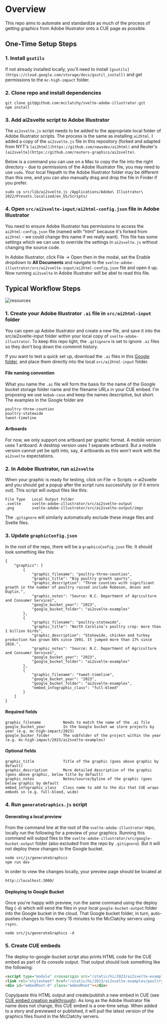 # Overview
This repo aims to automate and standardize as much of the process of getting graphics from Adobe Illustrator onto a CUE page as possible.

## One-Time Setup Steps

### 1. Install `gsutils`
If not already installed locally, you'll need to install `[gsutils](https://cloud.google.com/storage/docs/gsutil_install)` and get permissions to the `mc-high-impact` folder.

### 2. Clone repo and install dependencies
```
git clone git@github.com:mcclatchy/svelte-adobe-illustrator.git
npm install
```

### 3. Add ai2svelte script to Adobe Illustrator
The `ai2svelte.js` script needs to be added to the appropriate local folder of Adobe Illustrator scripts. The process is the same as installing `ai2html`. I added a copy of the `ai2svelte.js` file in this repository (forked and adapted from NYT's `[ai2html](https://github.com/newsdev/ai2html)` and Reuter's `[ai2svelte](https://github.com/reuters-graphics/ai2svelte)`.

Below is a command you can use on a Mac to copy the file into the right directory - due to permissions of the Adobe Illustrator file, you may need to use `sudo`. Your local filepath to the Adobe Illustrator folder may be different than this one, and you can also manually drag and drop the file in Finder if you prefer.
```
sudo cp src/lib/ai2svelte.js /Applications/Adobe\ Illustrator\ 2022/Presets.localized/en_US/Scripts/
```

### 4. Open `src/ai2svelte-input/ai2html-config.json` file in Adobe Illustrator
You need to ensure Adobe Illustrator has permissions to access the `ai2html-config.json` file (named with "html" because it's forked from `ai2html` - we could change this name if we really want). This file has some settings which we can use to override the settings in `ai2svelte.js` without changing the source code.

In Adobe Illustrator, click File -> Open then in the modal, set the Enable dropdown to **All Documents** and navigate to the `svelte-adobe-illustrator/src/ai2svelte-input/ai2html-config.json` file and open it up. Now running `ai2svelte` in Adobe Illustrator will be abel to read this file.


## Typical Workflow Steps

![resources](https://docs.google.com/drawings/d/e/2PACX-1vRnTuSQXyPXwoLWMCSmItLFnjmK9ReiCKA0lYXrDSMt8NgBM4OqYfuelZPU8pkTle3JibHJV5AEplQt/pub?w=1509&h=1344)


### 1. Create your Adobe Illustrator `.ai` file in `src/ai2html-input` folder
You can open up Adobe Illustrator and create a new file, and save it into the src/ai2svelte-input folder within your local copy of `svelte-adobe-illustrator`. To keep this repo light, the `.gitignore` is set to ignore `.ai` files so they don't bog down the commmit history.

If you want to test a quick set up, download the `.ai` files in this [Google folder](https://drive.google.com/drive/u/0/folders/1oCWsZ3kJ_VvmzruAA_5milcDgAFG6Aqv), and place them directly into the local `src/ai2html-input` folder.

#### File naming convention
What you name the `.ai` file will form the basis for the name of the Google bucket storage folder name and the filename URLs in your CUE embed. I'm proposing we use `kebab-case` and keep the names descriptive, but short. The examples in the Google folder are 
```
poultry-three-counties
poultry-statewide
tweet-timeline
```

#### Artboards
For now, we only support one artboard per graphic format. A mobile version uses 1 artboard. A desktop version uses 1 separate artboard. But a mobile version cannot yet be split into, say, 4 artboards as this won't work with the `ai2svelte` expectations.

### 2. In Adobe Illustrator, run `ai2svelte`
When your graphic is ready for testing, click on File -> Scripts -> ai2svelte and you should get a popup after the script runs successfully (or if it errors out). This script will output files like this:
```
File Type   Local Output Folder
.svelte     svelte-adobe-illustrator/src/ai2svelte-output
.png        svelte-adobe-illustrator/src/ai2svelte-output/imgs
```

The `.gitignore` will similarly automatically exclude these image files and Svelte files.

### 3.  Update `graphicConfig.json`
In the root of the repo, there will be a `graphicsConfig.json` file. It should look something like this:
```
{
    "graphics": [
        {
            "graphic_filename": "poultry-three-counties",
            "graphic_title": "Big poultry growth spurts",
            "graphic_description": "Three counties with significant growth in the number of poultry raised include Robeson, Anson and Duplin.",
            "graphic_notes": "Source: N.C. Department of Agriculture and Consumer Services",
            "google_bucket_year": "2023",
            "google_bucket_folder": "ai2svelte-examples"
        },
        {
            "graphic_filename": "poultry-statewide",
            "graphic_title": "North Carolina’s poultry crop: more than 1 billion birds",
            "graphic_description": "Statewide, chicken and turkey production has grown 66% since 1991. It jumped more than 17% since 2016.",
            "graphic_notes": "Source: N.C. Department of Agriculture and Consumer Services",
            "google_bucket_year": "2023",
            "google_bucket_folder": "ai2svelte-examples"
        },
        {
            "graphic_filename": "tweet-timeline",
            "google_bucket_year": "2023",
            "google_bucket_folder": "ai2svelte-examples",
            "embed_infographic_class": "full-bleed"
        }
    ]
}
```

#### Required fields
```
graphic_filename          Needs to match the name of the .ai file
google_bucket_year        In the Google bucket we store projects by year (e.g. mc-high-impact/2023)
google_bucker_folder      The subfolder of the project within the year (e.g. mc-high-impact/2023/ai2svelte-examples)
```

#### Optional fields
```
graphic_title             Title of the graphic (goes above graphic by default)
graphic_description       More detailed description of the graphic (goes above graphic, below title by default)
graphic_notes             Notes/source/byline of the graphic (goes below graphic by default
embed_infographic_class   Class name to add to the div that CUE wraps embeds in (e.g. full-bleed, wide)
```


### 4.  Run `generateGraphics.js` script

#### Generating a local preview
From the command line at the root of the `svelte-adobe-illustrator` repo, locally run the following for a preview of your graphics. Running this command will output files to the `svelte-adobe-illustrator/src/google-bucket-output` folder (also excluded from the repo by `.gitignore`). But it will not deploy these changes to the Google bucket.

```
node src/js/generateGraphics
npm run dev
```

In order to view the changes locally, your preview page should be located at 
```
http://localhost:3000/
```

#### Deploying to Google Bucket
Once you're happy with preview, run the same command using the deploy flag (`-d`) which will send the files in your local `google-bucket-output` folder into the Google bucket in the cloud. That Google bucket folder, in turn, auto-pushes changes to files every 15 minutes to the McClatchy servers using `rsync`.

```
node src/js/generateGraphics -d
```

### 5.  Create CUE embeds
The deploy-to-google-bucket script also prints HTML code for the CUE embed as part of its console output. That output should look something like the following:

```html
<script type="module" crossorigin src="/static/hi/2023/ai2svelte-examples/poultry-three-counties/embed.js"></script>
<link rel="stylesheet" href="/static/hi/2023/ai2svelte-examples/poultry-three-counties/embed.css">
<div id="embedRoot-0" class="embedRoot"></div>
```

Copy/paste this HTML output and create/publish a new embed in CUE (see [CUE embed creation walkthrough](https://docs.google.com/document/d/1zuSFDU8qTZeoF5HJfz__FBExMccBe_0Oi3Q6bm0L23g/edit)). As long as the Adobe Illustrator file name does not change, this CUE embed is a one-time setup. When added to a story and previewed or published, it will pull the latest version of the graphics files found in the McClatchy servers.



